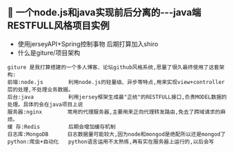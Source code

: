 
## 🌲 一个node.js和java实现前后分离的---java端RESTFULL风格项目实例
- 使用jerseyAPI+Spring控制事物 后期打算加入shiro
- 什么是giture/项目架构
```
giture 是我打算搭建的一个多人博客、论坛github风格系统,思量了很久最终使用了这套架构:
前端:node.js        利用node.js的轻量级、异步等特点,用来实现view+controller层的处理,不处理业务数据。
后台:java           利用jersey框架生成最"正统"的RESTFULL接口,负责MODEL数据的处理。具体的会在java项目上说
服务器:nginx        常用的代理服务器,主要用来正向代理转发路由,免去了跨域请求的麻烦。
缓 存:Redis         后期会增加缓存机制
日志库:MongoDB      日志数据量可能较大,因为node和mongod是绝配所以还是mongod了
python:爬虫+自动化   python语言运用不太熟练,再有实在服务器上运行的,以后会写
```
